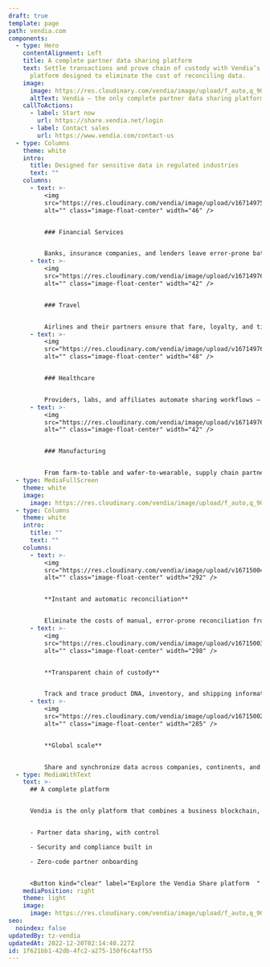 ```yaml
---
draft: true
template: page
path: vendia.com
components:
  - type: Hero
    contentAlignment: Left
    title: A complete partner data sharing platform
    text: Settle transactions and prove chain of custody with Vendia’s powerful
      platform designed to eliminate the cost of reconciling data.
    image:
      image: https://res.cloudinary.com/vendia/image/upload/f_auto,q_90/v1671499818/Website/Iso/Vendia-Uni_bveueo.svg
      altText: Vendia – the only complete partner data sharing platform.
    callToActions:
      - label: Start now
        url: https://share.vendia.net/login
      - label: Contact sales
        url: https://www.vendia.com/contact-us
  - type: Columns
    theme: white
    intro:
      title: Designed for sensitive data in regulated industries
      text: ""
    columns:
      - text: >-
          <img
          src="https://res.cloudinary.com/vendia/image/upload/v1671497511/Website/Icons/Money_078_zzoorn.png"
          alt="" class="image-float-center" width="46" />


          ### Financial Services


          Banks, insurance companies, and lenders leave error-prone batch processes behind and reduce the risk of outstanding balances and disputes.
      - text: >-
          <img
          src="https://res.cloudinary.com/vendia/image/upload/v1671497688/Website/Icons/Travel_02-grad_hqx46g.png"
          alt="" class="image-float-center" width="42" />


          ### Travel


          Airlines and their partners ensure that fare, loyalty, and ticket updates happen in real time, with proof of data accuracy, lineage, and ATI compliance.
      - text: >-
          <img
          src="https://res.cloudinary.com/vendia/image/upload/v1671497688/Website/Icons/Analytics_23-grad_sbhwko.png"
          alt="" class="image-float-center" width="48" />


          ### Healthcare


          Providers, labs, and affiliates automate sharing workflows – with privacy, governance, and access control built in.
      - text: >-
          <img
          src="https://res.cloudinary.com/vendia/image/upload/v1671497688/Website/Icons/Supply_chain_11-grad_t5rhtp.png"
          alt="" class="image-float-center" width="42" />


          ### Manufacturing


          From farm-to-table and wafer-to-wearable, supply chain partners gain a trusted source of truth.
  - type: MediaFullScreen
    theme: white
    image:
      image: https://res.cloudinary.com/vendia/image/upload/f_auto,q_90/v1671501683/Website/Screenshot_2022-12-19_at_18.00.25_aljhli.png
  - type: Columns
    theme: white
    intro:
      title: ""
      text: ""
    columns:
      - text: >-
          <img
          src="https://res.cloudinary.com/vendia/image/upload/v1671500456/Website/Iso/Cloud_brdq9h.png"
          alt="" class="image-float-center" width="292" />


          **Instant and automatic reconciliation**


          Eliminate the costs of manual, error-prone reconciliation from partner data. Vendia offers real-time reconciliation with an accurate, trusted source of truth.
      - text: >-
          <img
          src="https://res.cloudinary.com/vendia/image/upload/v1671500333/Website/Iso/Vendia_Web_Chain_hero_2_icgveh.png"
          alt="" class="image-float-center" width="298" />


          **Transparent chain of custody**


          Track and trace product DNA, inventory, and shipping information across supply chain partners. Vendia provides a fully auditable, versioned, and immutable source of truth.
      - text: >-
          <img
          src="https://res.cloudinary.com/vendia/image/upload/v1671500250/Website/Iso/Global_scale_ssafji.png"
          alt="" class="image-float-center" width="285" />


          **Global scale**


          Share and synchronize data across companies, continents, and clouds with high throughput, low latency, fault tolerance, and disaster recovery built-in.
  - type: MediaWithText
    text: >-
      ## A complete platform


      Vendia is the only platform that combines a business blockchain, Smart APIs, and cloud databases in a single, unified SaaS platform.


      - Partner data sharing, with control

      - Security and compliance built in

      - Zero-code partner onboarding


      <Button kind="clear" label="Explore the Vendia Share platform  " href="https://www.vendia.com/product" />
    mediaPosition: right
    theme: light
    image:
      image: https://res.cloudinary.com/vendia/image/upload/f_auto,q_90/v1671496689/Website/Venn_of_Vendia_zk28in.png
seo:
  noindex: false
updatedBy: tz-vendia
updatedAt: 2022-12-20T02:14:40.227Z
id: 1f621bb1-42db-4fc2-a275-150f6c4aff55
---
```

